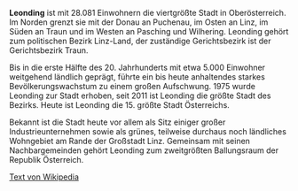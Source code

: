**Leonding** ist mit 28.081 Einwohnern die viertgrößte Stadt in Oberösterreich. Im Norden grenzt sie mit der Donau an Puchenau, im Osten an Linz, im Süden an Traun und im Westen an Pasching und Wilhering. Leonding gehört zum politischen Bezirk Linz-Land, der zuständige Gerichtsbezirk ist der Gerichtsbezirk Traun.

Bis in die erste Hälfte des 20. Jahrhunderts mit etwa 5.000 Einwohner weitgehend ländlich geprägt, führte ein bis heute anhaltendes starkes Bevölkerungswachstum zu einem großen Aufschwung. 1975 wurde Leonding zur Stadt erhoben, seit 2011 ist Leonding die größte Stadt des Bezirks. Heute ist Leonding die 15. größte Stadt Österreichs.

Bekannt ist die Stadt heute vor allem als Sitz einiger großer Industrieunternehmen sowie als grünes, teilweise durchaus noch ländliches Wohngebiet am Rande der Großstadt Linz. Gemeinsam mit seinen Nachbargemeinden gehört Leonding zum zweitgrößten Ballungsraum der Republik Österreich.

[Text von Wikipedia](https://de.wikipedia.org/wiki/Leonding)

